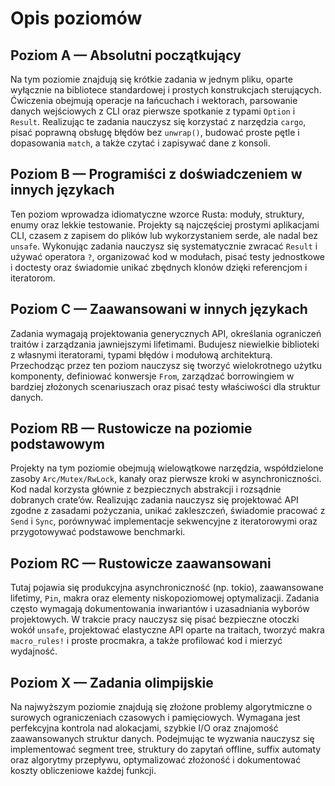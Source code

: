 # Opis poziomów

## Poziom A — Absolutni początkujący
Na tym poziomie znajdują się krótkie zadania w jednym pliku, oparte wyłącznie na bibliotece standardowej i prostych konstrukcjach sterujących. Ćwiczenia obejmują operacje na łańcuchach i wektorach, parsowanie danych wejściowych z CLI oraz pierwsze spotkanie z typami `Option` i `Result`.
Realizując te zadania nauczysz się korzystać z narzędzia `cargo`, pisać poprawną obsługę błędów bez `unwrap()`, budować proste pętle i dopasowania `match`, a także czytać i zapisywać dane z konsoli.

## Poziom B — Programiści z doświadczeniem w innych językach
Ten poziom wprowadza idiomatyczne wzorce Rusta: moduły, struktury, enumy oraz lekkie testowanie. Projekty są najczęściej prostymi aplikacjami CLI, czasem z zapisem do plików lub wykorzystaniem serde, ale nadal bez `unsafe`.
Wykonując zadania nauczysz się systematycznie zwracać `Result` i używać operatora `?`, organizować kod w modułach, pisać testy jednostkowe i doctesty oraz świadomie unikać zbędnych klonów dzięki referencjom i iteratorom.

## Poziom C — Zaawansowani w innych językach
Zadania wymagają projektowania generycznych API, określania ograniczeń traitów i zarządzania jawniejszymi lifetimami. Budujesz niewielkie biblioteki z własnymi iteratorami, typami błędów i modułową architekturą.
Przechodząc przez ten poziom nauczysz się tworzyć wielokrotnego użytku komponenty, definiować konwersje `From`, zarządzać borrowingiem w bardziej złożonych scenariuszach oraz pisać testy właściwości dla struktur danych.

## Poziom RB — Rustowicze na poziomie podstawowym
Projekty na tym poziomie obejmują wielowątkowe narzędzia, współdzielone zasoby `Arc/Mutex/RwLock`, kanały oraz pierwsze kroki w asynchroniczności. Kod nadal korzysta głównie z bezpiecznych abstrakcji i rozsądnie dobranych crate’ów.
Realizując zadania nauczysz się projektować API zgodne z zasadami pożyczania, unikać zakleszczeń, świadomie pracować z `Send` i `Sync`, porównywać implementacje sekwencyjne z iteratorowymi oraz przygotowywać podstawowe benchmarki.

## Poziom RC — Rustowicze zaawansowani
Tutaj pojawia się produkcyjna asynchroniczność (np. tokio), zaawansowane lifetimy, `Pin`, makra oraz elementy niskopoziomowej optymalizacji. Zadania często wymagają dokumentowania inwariantów i uzasadniania wyborów projektowych.
W trakcie pracy nauczysz się pisać bezpieczne otoczki wokół `unsafe`, projektować elastyczne API oparte na traitach, tworzyć makra `macro_rules!` i proste procmakra, a także profilować kod i mierzyć wydajność.

## Poziom X — Zadania olimpijskie
Na najwyższym poziomie znajdują się złożone problemy algorytmiczne o surowych ograniczeniach czasowych i pamięciowych. Wymagana jest perfekcyjna kontrola nad alokacjami, szybkie I/O oraz znajomość zaawansowanych struktur danych.
Podejmując te wyzwania nauczysz się implementować segment tree, struktury do zapytań offline, suffix automaty oraz algorytmy przepływu, optymalizować złożoność i dokumentować koszty obliczeniowe każdej funkcji.
